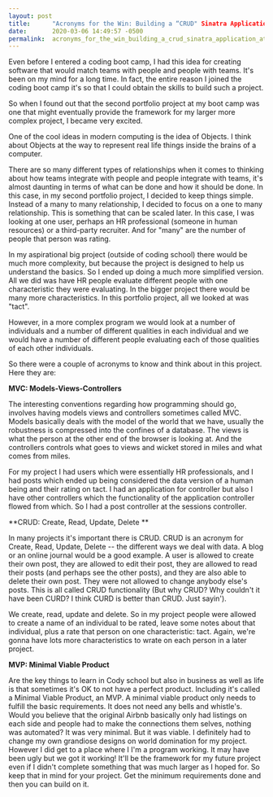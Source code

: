 ```yaml
---
layout: post
title:      "Acronyms for the Win: Building a “CRUD" Sinatra Application at Flatiron"
date:       2020-03-06 14:49:57 -0500
permalink:  acronyms_for_the_win_building_a_crud_sinatra_application_at_flatiron
---
```




Even before I entered a coding boot camp, I had this idea for creating software that would match teams with people and people with teams. It's been on my mind for a long time. In fact, the entire reason I joined the coding boot camp it's so that I could obtain the skills to build such a project.

So when I found out that the second portfolio project at my boot camp was one that might eventually provide the framework for my larger more complex project, I became very excited. 

One of the cool ideas in modern computing is the idea of Objects. I think about Objects at the way to represent real life things inside the brains of a computer. 

There are so many different types of relationships when it comes to thinking about how teams integrate with people and people integrate with teams, it's almost daunting in terms of what can be done and how it should be done. In this case, in my second portfolio project, I decided to keep things simple. Instead of a many to many relationship, I decided to focus on a one to many relationship. This is something that can be scaled later. In this case, I was looking at one user, perhaps an HR professional (someone in human resources) or a third-party recruiter. And for "many" are the number of people that person was rating. 

In my aspirational big project (outside of coding school) there would be much more complexity, but because the project is designed to help us understand the basics. So I ended up doing a much more simplified version. All we did was have HR people evaluate different people with one characteristic they were evaluating. In the bigger project there would be many more characteristics. In this portfolio project, all we looked at was "tact".

However, in a more complex program we would look at a number of individuals and a number of different qualities in each individual and we would have a number of different people evaluating each of those qualities of each other individuals.

So there were a couple of acronyms to know and think about in this project. Here they are:

**MVC: Models-Views-Controllers**

The interesting conventions regarding how programming should go, involves having models views and controllers sometimes called MVC. Models basically deals with the model of the world that we have, usually the robustness is compressed into the confines of  a database. 
The views is what the person at the other end of the browser is looking at. And the controllers controls what goes to views and wicket stored in miles and what comes from miles.

For my project I had users which were essentially HR professionals, and I had posts which ended up being considered the data version of a human being and their rating on tact. I had an application for controller but also I have other controllers which the functionality of the application controller flowed from which. So I had a post controller at the sessions controller. 

**CRUD: Create, Read, Update, Delete **

In many projects it's important there is CRUD. CRUD is an acronym for Create, Read, Update, Delete -- the different ways we deal with data. A blog or an online journal would be a good example. A user is allowed to create their own post, they are allowed to edit their post, they are allowed to read their posts (and perhaps see the other posts), and they are also able to delete their own post. They were not allowed to change anybody else's posts. This is all called CRUD functionality (But why CRUD? Why couldn't it have been CURD? I think CURD is better than CRUD. Just sayin'). 

We create, read, update and delete. So in my project people were allowed to create a name of an individual to be rated, leave some notes about that individual, plus a rate that person on one characteristic: tact. Again, we're gonna have lots more characteristics to wrate on each person in a later project. 

**MVP: Minimal Viable Product**

Are the key things to learn in Cody school but also in business as well as life is that sometimes it's OK to not have a perfect product. Including it's called a Minimal Viable Product, an MVP. A minimal viable product only needs to fulfill the basic requirements. It does not need any bells and whistle's. Would you believe that the original Airbnb basically only had listings on each side and people had to make the connections them selves, nothing was automated? It was very minimal. But it was viable. I definitely had to change my own grandiose designs on world domination for my project. However I did get to a place where I I'm a program working. It may have been ugly but we got it working! It'll be the framework for my future project even if I didn't complete something that was much larger as I hoped for. So keep that in mind for your project. Get the minimum requirements done and then you can build on it.

